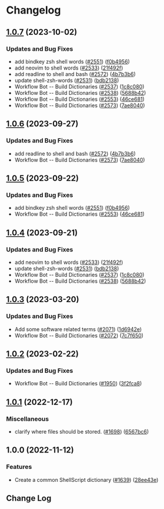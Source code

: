 # Changelog

## [1.0.7](https://github.com/kevintraver/cspell-dicts/compare/@cspell/dict-shell-v1.0.6...@cspell/dict-shell@1.0.7) (2023-10-02)


### Updates and Bug Fixes

* add bindkey zsh shell words ([#2551](https://github.com/kevintraver/cspell-dicts/issues/2551)) ([f0b4956](https://github.com/kevintraver/cspell-dicts/commit/f0b4956ac1ae7b8c0556b951565107cb99dce9fc))
* add neovim to shell words ([#2533](https://github.com/kevintraver/cspell-dicts/issues/2533)) ([21f492f](https://github.com/kevintraver/cspell-dicts/commit/21f492ff041fc0c4e1c1d2f84d1a7e9be6409400))
* add readline to shell and bash ([#2572](https://github.com/kevintraver/cspell-dicts/issues/2572)) ([4b7b3b6](https://github.com/kevintraver/cspell-dicts/commit/4b7b3b6930a392fd22192ddf5884538410ca20fb))
* update shell-zsh-words ([#2531](https://github.com/kevintraver/cspell-dicts/issues/2531)) ([bdb2138](https://github.com/kevintraver/cspell-dicts/commit/bdb21389ad8b7ae56d3f70fc6296b8958400628c))
* Workflow Bot -- Build Dictionaries ([#2537](https://github.com/kevintraver/cspell-dicts/issues/2537)) ([1c8c080](https://github.com/kevintraver/cspell-dicts/commit/1c8c0806bb50d3af5918f9526dbeaaaff5632fee))
* Workflow Bot -- Build Dictionaries ([#2538](https://github.com/kevintraver/cspell-dicts/issues/2538)) ([5688b42](https://github.com/kevintraver/cspell-dicts/commit/5688b42dcc451aba7ff257ab5180c15f4e37abe2))
* Workflow Bot -- Build Dictionaries ([#2553](https://github.com/kevintraver/cspell-dicts/issues/2553)) ([46ce681](https://github.com/kevintraver/cspell-dicts/commit/46ce6812d8770d6017b72c48faf4f91ca2092896))
* Workflow Bot -- Build Dictionaries ([#2573](https://github.com/kevintraver/cspell-dicts/issues/2573)) ([7ae8040](https://github.com/kevintraver/cspell-dicts/commit/7ae8040a41ace6e7b011652eda0d96d89a490f52))

## [1.0.6](https://github.com/streetsidesoftware/cspell-dicts/compare/@cspell/dict-shell@1.0.5...@cspell/dict-shell@1.0.6) (2023-09-27)


### Updates and Bug Fixes

* add readline to shell and bash ([#2572](https://github.com/streetsidesoftware/cspell-dicts/issues/2572)) ([4b7b3b6](https://github.com/streetsidesoftware/cspell-dicts/commit/4b7b3b6930a392fd22192ddf5884538410ca20fb))
* Workflow Bot -- Build Dictionaries ([#2573](https://github.com/streetsidesoftware/cspell-dicts/issues/2573)) ([7ae8040](https://github.com/streetsidesoftware/cspell-dicts/commit/7ae8040a41ace6e7b011652eda0d96d89a490f52))

## [1.0.5](https://github.com/streetsidesoftware/cspell-dicts/compare/@cspell/dict-shell@1.0.4...@cspell/dict-shell@1.0.5) (2023-09-22)


### Updates and Bug Fixes

* add bindkey zsh shell words ([#2551](https://github.com/streetsidesoftware/cspell-dicts/issues/2551)) ([f0b4956](https://github.com/streetsidesoftware/cspell-dicts/commit/f0b4956ac1ae7b8c0556b951565107cb99dce9fc))
* Workflow Bot -- Build Dictionaries ([#2553](https://github.com/streetsidesoftware/cspell-dicts/issues/2553)) ([46ce681](https://github.com/streetsidesoftware/cspell-dicts/commit/46ce6812d8770d6017b72c48faf4f91ca2092896))

## [1.0.4](https://github.com/streetsidesoftware/cspell-dicts/compare/@cspell/dict-shell@1.0.3...@cspell/dict-shell@1.0.4) (2023-09-21)


### Updates and Bug Fixes

* add neovim to shell words ([#2533](https://github.com/streetsidesoftware/cspell-dicts/issues/2533)) ([21f492f](https://github.com/streetsidesoftware/cspell-dicts/commit/21f492ff041fc0c4e1c1d2f84d1a7e9be6409400))
* update shell-zsh-words ([#2531](https://github.com/streetsidesoftware/cspell-dicts/issues/2531)) ([bdb2138](https://github.com/streetsidesoftware/cspell-dicts/commit/bdb21389ad8b7ae56d3f70fc6296b8958400628c))
* Workflow Bot -- Build Dictionaries ([#2537](https://github.com/streetsidesoftware/cspell-dicts/issues/2537)) ([1c8c080](https://github.com/streetsidesoftware/cspell-dicts/commit/1c8c0806bb50d3af5918f9526dbeaaaff5632fee))
* Workflow Bot -- Build Dictionaries ([#2538](https://github.com/streetsidesoftware/cspell-dicts/issues/2538)) ([5688b42](https://github.com/streetsidesoftware/cspell-dicts/commit/5688b42dcc451aba7ff257ab5180c15f4e37abe2))

## [1.0.3](https://github.com/streetsidesoftware/cspell-dicts/compare/@cspell/dict-shell@1.0.2...@cspell/dict-shell@1.0.3) (2023-03-20)


### Updates and Bug Fixes

* Add some software related terms ([#2071](https://github.com/streetsidesoftware/cspell-dicts/issues/2071)) ([1d6942e](https://github.com/streetsidesoftware/cspell-dicts/commit/1d6942ec4ba78740b75d4153b15f4a7f2b89f741))
* Workflow Bot -- Build Dictionaries ([#2072](https://github.com/streetsidesoftware/cspell-dicts/issues/2072)) ([7c7f650](https://github.com/streetsidesoftware/cspell-dicts/commit/7c7f650e7af426f8893fd20facb4fc8db1bae75b))

## [1.0.2](https://github.com/streetsidesoftware/cspell-dicts/compare/@cspell/dict-shell@1.0.1...@cspell/dict-shell@1.0.2) (2023-02-22)


### Updates and Bug Fixes

* Workflow Bot -- Build Dictionaries ([#1950](https://github.com/streetsidesoftware/cspell-dicts/issues/1950)) ([3f2fca8](https://github.com/streetsidesoftware/cspell-dicts/commit/3f2fca8b64c800723cc572f5ef83e92d5ec64673))

## [1.0.1](https://github.com/streetsidesoftware/cspell-dicts/compare/@cspell/dict-shell@1.0.0...@cspell/dict-shell@1.0.1) (2022-12-17)


### Miscellaneous

* clarify where files should be stored. ([#1698](https://github.com/streetsidesoftware/cspell-dicts/issues/1698)) ([6567bc6](https://github.com/streetsidesoftware/cspell-dicts/commit/6567bc62130404cb32945bdcc3bf07316c839396))

## 1.0.0 (2022-11-12)


### Features

* Create a common ShellScript dictionary ([#1639](https://github.com/streetsidesoftware/cspell-dicts/issues/1639)) ([28ee43e](https://github.com/streetsidesoftware/cspell-dicts/commit/28ee43ef4787db13fc304f8be47cc0f8a9e76eab))

## Change Log
